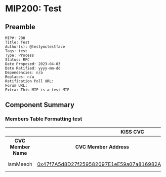 # MIP200: Test

## Preamble

```
MIP#: 200
Title: Test
Author(s): @testymctestface
Tags: test
Type: Process
Status: RFC
Date Proposed: 2023-04-03
Date Ratified: yyyy-mm-dd
Dependencies: n/a
Replaces: n/a
Ratification Poll URL:
Forum URL: 
Extra: This MIP is a test MIP
```

## Component Summary

### Members Table Formatting test

<table>
	<tbody>
		<tr>
			<th colspan="5">KISS CVC</th>
		</tr>
		<tr>
			<th>CVC Member Name</th>
			<th>CVC Member Address</th>
			<th>Forum Verification</th>
			<th>Verified Signature</th>
			<th>Approved to Join CVC</th>
		</tr>
		<tr>
			<td>IamMeeoh</td>
			<td><a href="https://etherscan.io/address/0x47f7A5d8D27f259582097E1eE59a07a816982AE9">0x47f7A5d8D27f259582097E1eE59a07a816982AE9</a></td>
			<td><a href="https://etherscan.io/verifySig/16252">Link</a></td>
			<td><a href="https://forum.makerdao.com/t/cvc-creation-kiss-cvc/20346">CVC Creator</a></td>
		</tr>
	</tbody>
</table>
